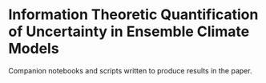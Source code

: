 # Information Theoretic Quantification of Uncertainty in Ensemble Climate Models
Companion notebooks and scripts written to produce results in the paper.
